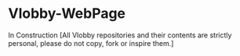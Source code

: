 # Vlobby-WebPage
In Construction [All Vlobby repositories and their contents are strictly personal, please do not copy, fork or inspire them.]
